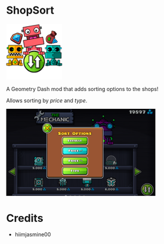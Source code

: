# ShopSort

<img src="logo.png" width="150" alt="Shop Sorting logo" />

A Geometry Dash mod that adds sorting options to the shops!

Allows sorting by _price_ and _type_.

<img src="preview.PNG" width="400" alt="Preview" />

# Credits

- hiimjasmine00
